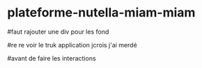 # plateforme-nutella-miam-miam

#faut rajouter une div pour les fond

#re re voir le truk application jcrois j'ai merdé

#avant de faire les interactions

